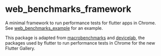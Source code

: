 # web_benchmarks_framework

A minimal framework to run performance tests for flutter apps in Chrome.
See [web_benchmarks_example](https://github.com/material-components/material-components-flutter-experimental/tree/develop/web_benchmarks_example) for an example.

This package is adapted from [macrobenchmarks](https://github.com/flutter/flutter/tree/master/dev/benchmarks/macrobenchmarks) and [devicelab](https://github.com/flutter/flutter/tree/master/dev/devicelab), the packages used by flutter to run performance tests in Chrome for the new Flutter Gallery.

